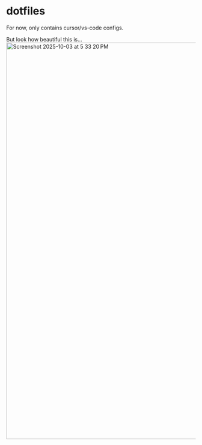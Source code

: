 # dotfiles

For now, only contains cursor/vs-code configs.

But look how beautiful this is...
<img width="1918" height="1055" alt="Screenshot 2025-10-03 at 5 33 20 PM" src="https://github.com/user-attachments/assets/4ab45ae5-b634-44d7-823d-ac583bc0e8e8" />
